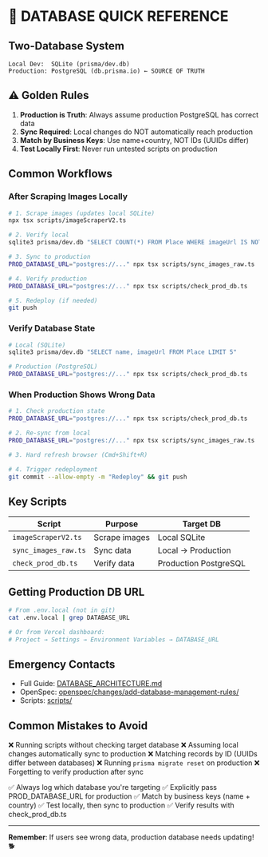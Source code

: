 # 🚨 DATABASE QUICK REFERENCE

## Two-Database System
```
Local Dev:  SQLite (prisma/dev.db)
Production: PostgreSQL (db.prisma.io) ← SOURCE OF TRUTH
```

## ⚠️ Golden Rules

1. **Production is Truth**: Always assume production PostgreSQL has correct data
2. **Sync Required**: Local changes do NOT automatically reach production
3. **Match by Business Keys**: Use name+country, NOT IDs (UUIDs differ)
4. **Test Locally First**: Never run untested scripts on production

## Common Workflows

### After Scraping Images Locally
```bash
# 1. Scrape images (updates local SQLite)
npx tsx scripts/imageScraperV2.ts

# 2. Verify local
sqlite3 prisma/dev.db "SELECT COUNT(*) FROM Place WHERE imageUrl IS NOT NULL"

# 3. Sync to production
PROD_DATABASE_URL="postgres://..." npx tsx scripts/sync_images_raw.ts

# 4. Verify production
PROD_DATABASE_URL="postgres://..." npx tsx scripts/check_prod_db.ts

# 5. Redeploy (if needed)
git push
```

### Verify Database State
```bash
# Local (SQLite)
sqlite3 prisma/dev.db "SELECT name, imageUrl FROM Place LIMIT 5"

# Production (PostgreSQL)
PROD_DATABASE_URL="postgres://..." npx tsx scripts/check_prod_db.ts
```

### When Production Shows Wrong Data
```bash
# 1. Check production state
PROD_DATABASE_URL="postgres://..." npx tsx scripts/check_prod_db.ts

# 2. Re-sync from local
PROD_DATABASE_URL="postgres://..." npx tsx scripts/sync_images_raw.ts

# 3. Hard refresh browser (Cmd+Shift+R)

# 4. Trigger redeployment
git commit --allow-empty -m "Redeploy" && git push
```

## Key Scripts

| Script | Purpose | Target DB |
|--------|---------|-----------|
| `imageScraperV2.ts` | Scrape images | Local SQLite |
| `sync_images_raw.ts` | Sync data | Local → Production |
| `check_prod_db.ts` | Verify data | Production PostgreSQL |

## Getting Production DB URL

```bash
# From .env.local (not in git)
cat .env.local | grep DATABASE_URL

# Or from Vercel dashboard:
# Project → Settings → Environment Variables → DATABASE_URL
```

## Emergency Contacts

- Full Guide: [DATABASE_ARCHITECTURE.md](./DATABASE_ARCHITECTURE.md)
- OpenSpec: [openspec/changes/add-database-management-rules/](./openspec/changes/add-database-management-rules/)
- Scripts: [scripts/](./scripts/)

## Common Mistakes to Avoid

❌ Running scripts without checking target database
❌ Assuming local changes automatically sync to production
❌ Matching records by ID (UUIDs differ between databases)
❌ Running `prisma migrate reset` on production
❌ Forgetting to verify production after sync

✅ Always log which database you're targeting
✅ Explicitly pass PROD_DATABASE_URL for production
✅ Match by business keys (name + country)
✅ Test locally, then sync to production
✅ Verify results with check_prod_db.ts

---

**Remember**: If users see wrong data, production database needs updating! 🐕
